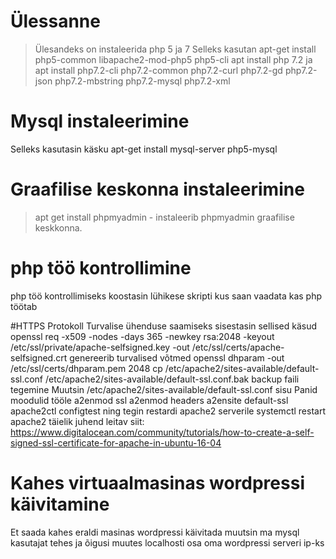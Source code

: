# Ülessanne
>Ülesandeks on instaleerida php 5 ja 7 
> Selleks kasutan apt-get install php5-common libapache2-mod-php5 php5-cli
> apt install php 7.2 ja  apt install php7.2-cli php7.2-common php7.2-curl php7.2-gd php7.2-json php7.2-mbstring php7.2-mysql php7.2-xml
# Mysql instaleerimine
Selleks kasutasin käsku apt-get install mysql-server php5-mysql
# Graafilise keskonna instaleerimine

>apt get install phpmyadmin - instaleerib phpmyadmin graafilise keskkonna.
# php töö kontrollimine
php töö kontrollimiseks koostasin lühikese skripti kus saan vaadata kas php töötab

#HTTPS Protokoll
Turvalise ühenduse saamiseks sisestasin sellised käsud
openssl req -x509 -nodes -days 365 -newkey rsa:2048 -keyout /etc/ssl/private/apache-selfsigned.key -out /etc/ssl/certs/apache-selfsigned.crt
genereerib turvalised võtmed
openssl dhparam -out /etc/ssl/certs/dhparam.pem 2048
cp /etc/apache2/sites-available/default-ssl.conf /etc/apache2/sites-available/default-ssl.conf.bak backup faili tegemine
Muutsin /etc/apache2/sites-available/default-ssl.conf sisu 
Panid moodulid tööle
a2enmod ssl
a2enmod headers
a2ensite default-ssl
apache2ctl configtest
ning tegin restardi apache2 serverile
systemctl restart apache2
täielik juhend leitav siit: https://www.digitalocean.com/community/tutorials/how-to-create-a-self-signed-ssl-certificate-for-apache-in-ubuntu-16-04
# Kahes virtuaalmasinas wordpressi käivitamine
Et saada kahes eraldi masinas wordpressi käivitada muutsin ma mysql kasutajat tehes ja õigusi muutes localhosti osa oma wordpressi serveri ip-ks 
